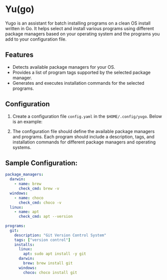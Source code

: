# Yu(go)

Yugo is an assistant for batch installing programs on a clean OS install written in Go. It helps select and install various programs using different package managers based on your operating system and the programs you add to your configuration file.

## Features

- Detects available package managers for your OS.
- Provides a list of program tags supported by the selected package manager.
- Generates and executes installation commands for the selected programs.



## Configuration

1. Create a configuration file `config.yaml` in the `$HOME/.config/yugo`. Below is an example:
 
2. The configuration file should define the available package managers and programs. Each program should include a description, tags, and installation commands for different package managers and operating systems.

## Sample Configuration:
```yaml
package_managers:
  darwin:
    - name: brew
      check_cmd: brew -v
  windows:
    - name: choco
      check_cmd: choco -v
  linux:
    - name: apt
      check_cmd: apt --version
      
programs:
  git:
    description: "Git Version Control System"
    tags: ["version control"]
    installs:
      linux:
        apt: sudo apt install -y git
      darwin:
        brew: brew install git
      windows:
        choco: choco install git